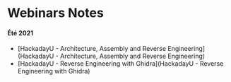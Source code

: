 # Webinars Notes

#### Été 2021

- [HackadayU - Architecture, Assembly and Reverse Engineering](HackadayU - Architecture, Assembly and Reverse Engineering)
- [HackadayU - Reverse Engineering with Ghidra](HackadayU - Reverse Engineering with Ghidra)




